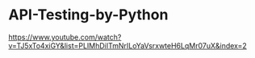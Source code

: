 # API-Testing-by-Python

https://www.youtube.com/watch?v=TJ5xTo4xiGY&list=PLIMhDiITmNrILoYaVsrxwteH6LqMr07uX&index=2
